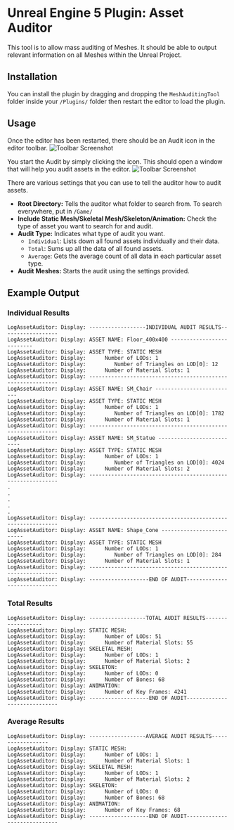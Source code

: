 
# Unreal Engine 5 Plugin: Asset Auditor

This tool is to allow mass auditing of Meshes. It should be able to output relevant information on all Meshes within the Unreal Project.


## Installation

You can install the plugin by dragging and dropping the `MeshAuditingTool` folder inside your `/Plugins/` folder then restart the editor to load the plugin.
## Usage

Once the editor has been restarted, there should be an Audit icon in the editor toolbar.
![Toolbar Screenshot](https://i.imgur.com/i2lOJrY.png)

You start the Audit by simply clicking the icon. This should open a window that will help you audit assets in the editor.
![Toolbar Screenshot](https://i.imgur.com/vuilF7A.png)

There are various settings that you can use to tell the auditor how to audit assets.

- **Root Directory:**  Tells the auditor what folder to search from. To search everywhere, put in `/Game/`
- **Include Static Mesh/Skeletal Mesh/Skeleton/Animation:** Check the type of asset you want to search for and audit.
- **Audit Type:** Indicates what type of audit you want.
  - `Individual`: Lists down all found assets individually and their data.
  - `Total`: Sums up all the data of all found assets.
  - `Average`: Gets the average count of all data in each particular asset type. 
- **Audit Meshes:** Starts the audit using the settings provided.

## Example Output

### Individual Results
```
LogAssetAuditor: Display: ------------------INDIVIDUAL AUDIT RESULTS------------------
LogAssetAuditor: Display: ASSET NAME: Floor_400x400 --------------------------
LogAssetAuditor: Display: ASSET TYPE: STATIC MESH
LogAssetAuditor: Display:      Number of LODs: 1
LogAssetAuditor: Display:         Number of Triangles on LOD[0]: 12
LogAssetAuditor: Display:      Number of Material Slots: 1
LogAssetAuditor: Display: ------------------------------------------------------------
LogAssetAuditor: Display: ASSET NAME: SM_Chair --------------------------
LogAssetAuditor: Display: ASSET TYPE: STATIC MESH
LogAssetAuditor: Display:      Number of LODs: 1
LogAssetAuditor: Display:         Number of Triangles on LOD[0]: 1782
LogAssetAuditor: Display:      Number of Material Slots: 1
LogAssetAuditor: Display: ------------------------------------------------------------
LogAssetAuditor: Display: ASSET NAME: SM_Statue --------------------------
LogAssetAuditor: Display: ASSET TYPE: STATIC MESH
LogAssetAuditor: Display:      Number of LODs: 1
LogAssetAuditor: Display:         Number of Triangles on LOD[0]: 4024
LogAssetAuditor: Display:      Number of Material Slots: 2
LogAssetAuditor: Display: ------------------------------------------------------------
.
.
.
.
.
LogAssetAuditor: Display: ------------------------------------------------------------
LogAssetAuditor: Display: ASSET NAME: Shape_Cone --------------------------
LogAssetAuditor: Display: ASSET TYPE: STATIC MESH
LogAssetAuditor: Display:      Number of LODs: 1
LogAssetAuditor: Display:         Number of Triangles on LOD[0]: 284
LogAssetAuditor: Display:      Number of Material Slots: 1
LogAssetAuditor: Display: ------------------------------------------------------------
LogAssetAuditor: Display: -------------------END OF AUDIT-----------------------------
```

### Total Results
```
LogAssetAuditor: Display: ------------------TOTAL AUDIT RESULTS------------------
LogAssetAuditor: Display: STATIC MESH:
LogAssetAuditor: Display:      Number of LODs: 51
LogAssetAuditor: Display:      Number of Material Slots: 55
LogAssetAuditor: Display: SKELETAL MESH:
LogAssetAuditor: Display:      Number of LODs: 1
LogAssetAuditor: Display:      Number of Material Slots: 2
LogAssetAuditor: Display: SKELETON:
LogAssetAuditor: Display:      Number of LODs: 0
LogAssetAuditor: Display:      Number of Bones: 68
LogAssetAuditor: Display: ANIMATION:
LogAssetAuditor: Display:      Number of Key Frames: 4241
LogAssetAuditor: Display: -------------------END OF AUDIT-----------------------------
```

### Average Results
```
LogAssetAuditor: Display: ------------------AVERAGE AUDIT RESULTS------------------
LogAssetAuditor: Display: STATIC MESH:
LogAssetAuditor: Display:      Number of LODs: 1
LogAssetAuditor: Display:      Number of Material Slots: 1
LogAssetAuditor: Display: SKELETAL MESH:
LogAssetAuditor: Display:      Number of LODs: 1
LogAssetAuditor: Display:      Number of Material Slots: 2
LogAssetAuditor: Display: SKELETON:
LogAssetAuditor: Display:      Number of LODs: 0
LogAssetAuditor: Display:      Number of Bones: 68
LogAssetAuditor: Display: ANIMATION:
LogAssetAuditor: Display:      Number of Key Frames: 68
LogAssetAuditor: Display: -------------------END OF AUDIT-----------------------------
```

